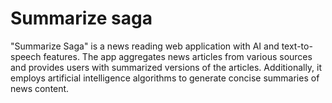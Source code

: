 # Summarize saga

"Summarize Saga" is a news reading web application with AI and text-to-speech features. The app aggregates news articles from various sources and provides users with summarized versions of the articles. Additionally, it employs artificial intelligence algorithms to generate concise summaries of news content.